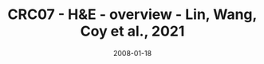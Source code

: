 ---
title: CRC07 - H&E - overview - Lin, Wang, Coy et al., 2021
image: https://labsyspharm.github.io/HTA-CRCATLAS-1/images/thumbnail-crc07-he-overview.jpg
date: '2008-01-18'
minerva_link: https://labsyspharm.github.io/HTA-CRCATLAS-1/minerva/crc07-he-overview.html
info_link: null
show_page_link: false
tag: overview
---